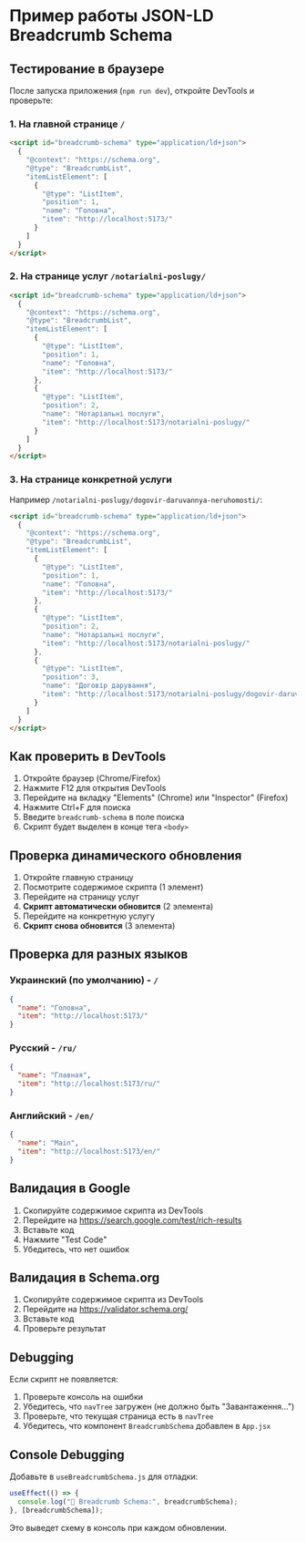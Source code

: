 # Пример работы JSON-LD Breadcrumb Schema

## Тестирование в браузере

После запуска приложения (`npm run dev`), откройте DevTools и проверьте:

### 1. На главной странице `/`

```html
<script id="breadcrumb-schema" type="application/ld+json">
  {
    "@context": "https://schema.org",
    "@type": "BreadcrumbList",
    "itemListElement": [
      {
        "@type": "ListItem",
        "position": 1,
        "name": "Головна",
        "item": "http://localhost:5173/"
      }
    ]
  }
</script>
```

### 2. На странице услуг `/notarialni-poslugy/`

```html
<script id="breadcrumb-schema" type="application/ld+json">
  {
    "@context": "https://schema.org",
    "@type": "BreadcrumbList",
    "itemListElement": [
      {
        "@type": "ListItem",
        "position": 1,
        "name": "Головна",
        "item": "http://localhost:5173/"
      },
      {
        "@type": "ListItem",
        "position": 2,
        "name": "Нотаріальні послуги",
        "item": "http://localhost:5173/notarialni-poslugy/"
      }
    ]
  }
</script>
```

### 3. На странице конкретной услуги

Например `/notarialni-poslugy/dogovir-daruvannya-neruhomosti/`:

```html
<script id="breadcrumb-schema" type="application/ld+json">
  {
    "@context": "https://schema.org",
    "@type": "BreadcrumbList",
    "itemListElement": [
      {
        "@type": "ListItem",
        "position": 1,
        "name": "Головна",
        "item": "http://localhost:5173/"
      },
      {
        "@type": "ListItem",
        "position": 2,
        "name": "Нотаріальні послуги",
        "item": "http://localhost:5173/notarialni-poslugy/"
      },
      {
        "@type": "ListItem",
        "position": 3,
        "name": "Договір дарування",
        "item": "http://localhost:5173/notarialni-poslugy/dogovir-daruvannya-neruhomosti/"
      }
    ]
  }
</script>
```

## Как проверить в DevTools

1. Откройте браузер (Chrome/Firefox)
2. Нажмите F12 для открытия DevTools
3. Перейдите на вкладку "Elements" (Chrome) или "Inspector" (Firefox)
4. Нажмите Ctrl+F для поиска
5. Введите `breadcrumb-schema` в поле поиска
6. Скрипт будет выделен в конце тега `<body>`

## Проверка динамического обновления

1. Откройте главную страницу
2. Посмотрите содержимое скрипта (1 элемент)
3. Перейдите на страницу услуг
4. **Скрипт автоматически обновится** (2 элемента)
5. Перейдите на конкретную услугу
6. **Скрипт снова обновится** (3 элемента)

## Проверка для разных языков

### Украинский (по умолчанию) - `/`

```json
{
  "name": "Головна",
  "item": "http://localhost:5173/"
}
```

### Русский - `/ru/`

```json
{
  "name": "Главная",
  "item": "http://localhost:5173/ru/"
}
```

### Английский - `/en/`

```json
{
  "name": "Main",
  "item": "http://localhost:5173/en/"
}
```

## Валидация в Google

1. Скопируйте содержимое скрипта из DevTools
2. Перейдите на https://search.google.com/test/rich-results
3. Вставьте код
4. Нажмите "Test Code"
5. Убедитесь, что нет ошибок

## Валидация в Schema.org

1. Скопируйте содержимое скрипта из DevTools
2. Перейдите на https://validator.schema.org/
3. Вставьте код
4. Проверьте результат

## Debugging

Если скрипт не появляется:

1. Проверьте консоль на ошибки
2. Убедитесь, что `navTree` загружен (не должно быть "Завантаження...")
3. Проверьте, что текущая страница есть в `navTree`
4. Убедитесь, что компонент `BreadcrumbSchema` добавлен в `App.jsx`

## Console Debugging

Добавьте в `useBreadcrumbSchema.js` для отладки:

```javascript
useEffect(() => {
  console.log("📍 Breadcrumb Schema:", breadcrumbSchema);
}, [breadcrumbSchema]);
```

Это выведет схему в консоль при каждом обновлении.
